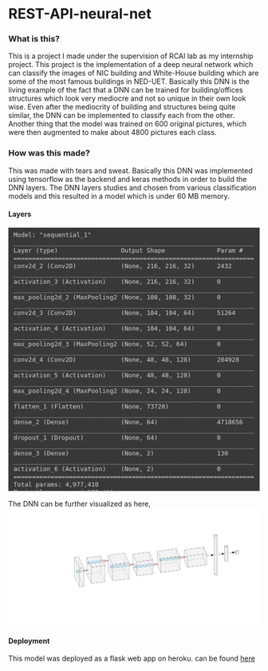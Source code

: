 # REST-API-neural-net

### What is this?
This is a project I made under the supervision of RCAI lab as my internship project. This project is the implementation of a deep neural network
which can classify the images of NIC building and White-House building which are some of the most famous buildings in NED-UET. Basically this DNN
is the living example of the fact that a DNN can be trained for building/offices structures which look very mediocre and not so unique in their own 
look wise. Even after the mediocrity of building and structures being quite similar, the DNN can be implemented to classify each from the other. 
Another thing that the model was trained on 600 original pictures, which were then augmented to make about 4800 pictures each class. 

### How was this made?
This was made with tears and sweat. Basically this DNN was implemented using tensorflow as the backend and keras methods in order to build the DNN layers. The DNN layers studies and chosen from various classification models and this resulted in a model which is under 60 MB memory. 

#### Layers 
![alt text](https://github.com/kazzastic/REST-API-neural-net/blob/master/misc/Screenshot%20from%202019-10-15%2002-04-04.png)

The DNN can be further visualized as here,
![alt text](https://github.com/kazzastic/REST-API-neural-net/blob/master/misc/nn.svg)

#### Deployment 
This model was deployed as a flask web app on heroku.
can be found [here](https://ned-net.herokuapp.com/) 
